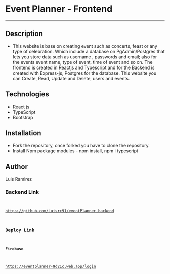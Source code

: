 # Event Planner - Frontend
***

## Description
- This website is base on creating event such as concerts, feast or any type of celebration. Which include a database on PgAdmin/Postgres that lets you store data such as username , passwords and email; also for the events event name, type of event, time of event and so on. The frontend is created in Reactjs and Typescript and for the Backend is created with Express-js, Postgres for the database. This website you can Create, Read, Update and Delete, users and events.


## Technologies
- React js 
- TypeScript
- Bootstrap

## Installation
- Fork the repository, once forked you have to clone the repository.
- Install Npm package modules - npm install, npm i typescript


## Author

Luis Ramirez

### Backend Link <CODE>
https://github.com/Luisrc91/eventPlanner_backend 

### Deploy Link
#### Firebase
https://eventplanner-9d21c.web.app/login
